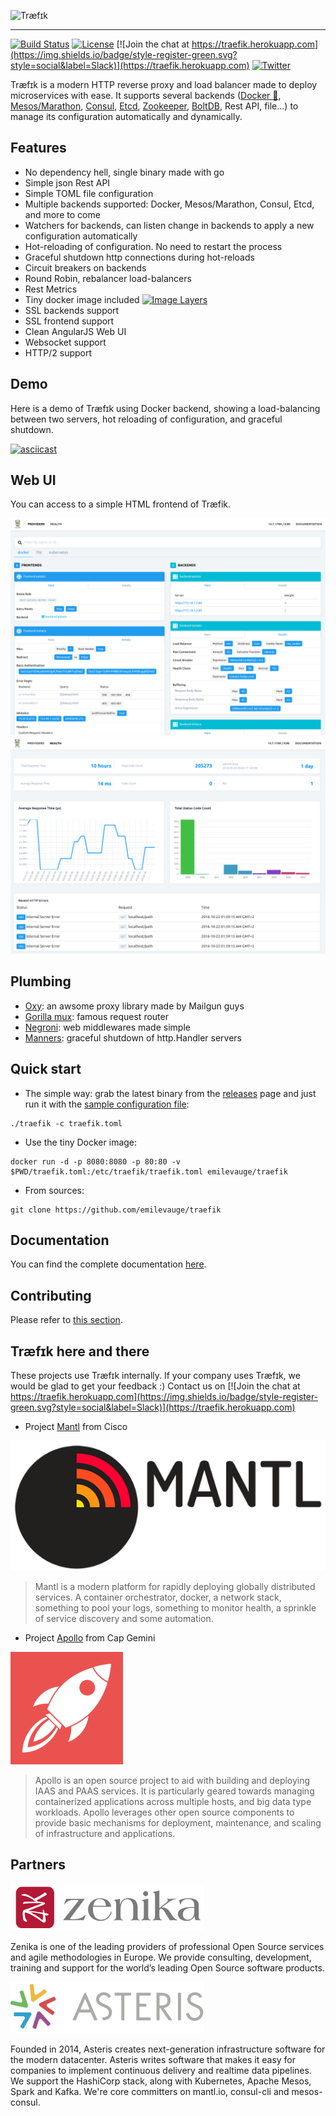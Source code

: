 ![Træfɪk](http://traefik.github.io/traefik.logo.svg  "Træfɪk")
___

[![Build Status](https://travis-ci.org/emilevauge/traefik.svg?branch=master)](https://travis-ci.org/emilevauge/traefik)
[![License](https://img.shields.io/badge/license-MIT-blue.svg?style=flat-square)](https://github.com/EmileVauge/traefik/blob/master/LICENSE.md)
[![Join the chat at https://traefik.herokuapp.com](https://img.shields.io/badge/style-register-green.svg?style=social&label=Slack)](https://traefik.herokuapp.com)
[![Twitter](https://img.shields.io/twitter/follow/traefikproxy.svg?style=social)](https://twitter.com/intent/follow?screen_name=traefikproxy)



Træfɪk is a modern HTTP reverse proxy and load balancer made to deploy microservices with ease.
It supports several backends ([Docker :whale:](https://www.docker.com/), [Mesos/Marathon](https://mesosphere.github.io/marathon/), [Consul](https://www.consul.io/), [Etcd](https://coreos.com/etcd/), [Zookeeper](https://zookeeper.apache.org), [BoltDB](https://github.com/boltdb/bolt), Rest API, file...) to manage its configuration automatically and dynamically.


## Features

- No dependency hell, single binary made with go
- Simple json Rest API
- Simple TOML file configuration
- Multiple backends supported: Docker, Mesos/Marathon, Consul, Etcd, and more to come
- Watchers for backends, can listen change in backends to apply a new configuration automatically
- Hot-reloading of configuration. No need to restart the process
- Graceful shutdown http connections during hot-reloads
- Circuit breakers on backends
- Round Robin, rebalancer load-balancers
- Rest Metrics
- Tiny docker image included [![Image Layers](https://badge.imagelayers.io/emilevauge/traefik:latest.svg)](https://imagelayers.io/?images=emilevauge/traefik:latest 'Image Layers')
- SSL backends support
- SSL frontend support
- Clean AngularJS Web UI
- Websocket support
- HTTP/2 support

## Demo

Here is a demo of Træfɪk using Docker backend, showing a load-balancing between two servers, hot reloading of configuration, and graceful shutdown.

[![asciicast](https://asciinema.org/a/4tcyde7riou5vxulo6my3mtko.png)](https://asciinema.org/a/4tcyde7riou5vxulo6my3mtko)

## Web UI

You can access to a simple HTML frontend of Træfik.

![Web UI Providers](docs/img/web.frontend.png)
![Web UI Health](docs/img/traefik-health.png)

## Plumbing

- [Oxy](https://github.com/vulcand/oxy): an awsome proxy library made by Mailgun guys
- [Gorilla mux](https://github.com/gorilla/mux): famous request router
- [Negroni](https://github.com/codegangsta/negroni): web middlewares made simple
- [Manners](https://github.com/mailgun/manners): graceful shutdown of http.Handler servers

## Quick start

- The simple way: grab the latest binary from the [releases](https://github.com/emilevauge/traefik/releases) page and just run it with the [sample configuration file](https://raw.githubusercontent.com/EmileVauge/traefik/master/traefik.sample.toml):

```shell
./traefik -c traefik.toml
```

- Use the tiny Docker image:

```shell
docker run -d -p 8080:8080 -p 80:80 -v $PWD/traefik.toml:/etc/traefik/traefik.toml emilevauge/traefik
```

- From sources:

```shell
git clone https://github.com/emilevauge/traefik
```

## Documentation

You can find the complete documentation [here](docs/index.md).

## Contributing

Please refer to [this section](.github/CONTRIBUTING.md).

## Træfɪk here and there

These projects use Træfɪk internally. If your company uses Træfɪk, we would be glad to get your feedback :) Contact us on [![Join the chat at https://traefik.herokuapp.com](https://img.shields.io/badge/style-register-green.svg?style=social&label=Slack)](https://traefik.herokuapp.com)

- Project [Mantl](https://mantl.io/) from Cisco

![Web UI Providers](docs/img/mantl-logo.png)
> Mantl is a modern platform for rapidly deploying globally distributed services. A container orchestrator, docker, a network stack, something to pool your logs, something to monitor health, a sprinkle of service discovery and some automation.

- Project [Apollo](http://capgemini.github.io/devops/apollo/) from Cap Gemini

![Web UI Providers](docs/img/apollo-logo.png)
> Apollo is an open source project to aid with building and deploying IAAS and PAAS services. It is particularly geared towards managing containerized applications across multiple hosts, and big data type workloads. Apollo leverages other open source components to provide basic mechanisms for deployment, maintenance, and scaling of infrastructure and applications.

## Partners

[![Zenika](docs/img/zenika.logo.png)](https://zenika.com)

Zenika is one of the leading providers of professional Open Source services and agile methodologies in
Europe. We provide consulting, development, training and support for the world’s leading Open Source
software products.



[![Asteris](docs/img/asteris.logo.png)](https://aster.is)

Founded in 2014, Asteris creates next-generation infrastructure software for the modern datacenter. Asteris writes software that makes it easy for companies to implement continuous delivery and realtime data pipelines. We support the HashiCorp stack, along with Kubernetes, Apache Mesos, Spark and Kafka. We're core committers on mantl.io, consul-cli and mesos-consul.
